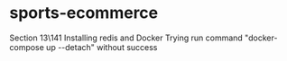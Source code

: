 # sports-ecommerce

Section 13\141 Installing redis and Docker
Trying run command "docker-compose up --detach" without success


 













